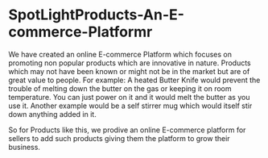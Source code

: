 # SpotLightProducts-An-E-commerce-Platformr
We have created an online E-commerce Platform which focuses on promoting non popular products which are innovative in nature. Products which may not have been known or might not be in the market but are of great value to people.
For example: A heated Butter Knife would prevent the trouble of melting down the butter on the gas or keeping it on room temperature. You can just power on it and it would melt the butter as you use it.
Another example would be a self stirrer mug which would itself stir down anything added in it.

So for Products like this, we prodive an online E-commerce platform for sellers to add such products giving them the platform to grow their business.
